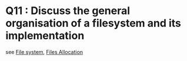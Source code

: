 # Q11 : Discuss the general organisation of a filesystem and its implementation

see [File system](../Notion/File%20system.md), [Files Allocation](../Notion/Concepts/Files%20Allocation.md)